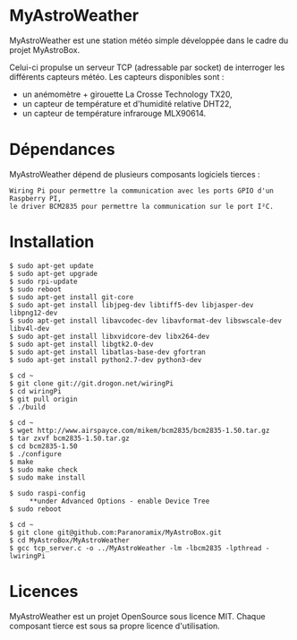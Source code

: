 # MyAstroWeather

MyAstroWeather est une station météo simple développée dans le cadre du projet MyAstroBox.

Celui-ci propulse un serveur TCP (adressable par socket) de interroger les différents capteurs météo. Les capteurs disponibles sont :
  - un anémomètre + girouette La Crosse Technology TX20,
  - un capteur de température et d'humidité relative DHT22,
  - un capteur de température infrarouge MLX90614.

# Dépendances

MyAstroWeather dépend de plusieurs composants logiciels tierces :

    Wiring Pi pour permettre la communication avec les ports GPIO d'un Raspberry PI,
    le driver BCM2835 pour permettre la communication sur le port I²C.

# Installation
    $ sudo apt-get update
    $ sudo apt-get upgrade
    $ sudo rpi-update
    $ sudo reboot
    $ sudo apt-get install git-core
    $ sudo apt-get install libjpeg-dev libtiff5-dev libjasper-dev libpng12-dev
    $ sudo apt-get install libavcodec-dev libavformat-dev libswscale-dev libv4l-dev
    $ sudo apt-get install libxvidcore-dev libx264-dev
    $ sudo apt-get install libgtk2.0-dev
    $ sudo apt-get install libatlas-base-dev gfortran
    $ sudo apt-get install python2.7-dev python3-dev
    
    $ cd ~
    $ git clone git://git.drogon.net/wiringPi
    $ cd wiringPi
    $ git pull origin
    $ ./build
    
    $ cd ~
    $ wget http://www.airspayce.com/mikem/bcm2835/bcm2835-1.50.tar.gz
    $ tar zxvf bcm2835-1.50.tar.gz
    $ cd bcm2835-1.50
    $ ./configure
    $ make
    $ sudo make check
    $ sudo make install
    
    $ sudo raspi-config
         **under Advanced Options - enable Device Tree
    $ sudo reboot
    
    $ cd ~
    $ git clone git@github.com:Paranoramix/MyAstroBox.git
    $ cd MyAstroBox/MyAstroWeather
    $ gcc tcp_server.c -o ../MyAstroWeather -lm -lbcm2835 -lpthread -lwiringPi
    
# Licences

MyAstroWeather est un projet OpenSource sous licence MIT. Chaque composant tierce est sous sa propre licence d'utilisation.
